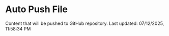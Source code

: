 # Auto Push File

Content that will be pushed to GitHub repository.
Last updated: 07/12/2025, 11:58:34 PM